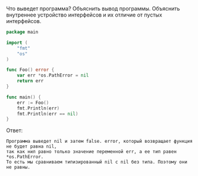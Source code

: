 Что выведет программа? Объяснить вывод программы. Объяснить внутреннее устройство интерфейсов и их отличие от пустых интерфейсов.

```go
package main

import (
	"fmt"
	"os"
)

func Foo() error {
	var err *os.PathError = nil
	return err
}

func main() {
	err := Foo()
	fmt.Println(err)
	fmt.Println(err == nil)
}

```

Ответ:
```
Программа выведет nil и затем false. error, который возвращает функция не будет равна nil,
так как нил равно только значение переменной err, а ее тип равен *os.PathError.
То есть мы сравниваем типизированный nil с nil без типа. Поэтому они не равны.
```

